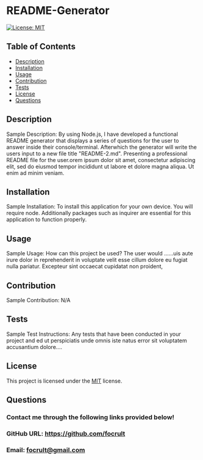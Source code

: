 # README-Generator

  [![License: MIT](https://img.shields.io/badge/License-MIT-yellow.svg)](https://opensource.org/licenses/MIT)

  ## Table of Contents
  - [Description](#description)
  - [Installation](#installation)
  - [Usage](#usage)
  - [Contribution](#contribution)
  - [Tests](#tests)
  - [License](#license)
  - [Questions](#questions)

  ## Description
  Sample Description: By using Node.js, I have developed a functional README generator that displays a series of questions for the user to answer inside their console/terminal. Afterwhich the generator will write the users input to a new file title "README-2.md". Presenting a professional README file for the user.orem ipsum dolor sit amet, consectetur adipiscing elit, sed do eiusmod tempor incididunt ut labore et dolore magna aliqua. Ut enim ad minim veniam.
  ## Installation
  Sample Installation: To install this application for your own device. You will require node. Additionally packages such as inquirer are essential for this application to function properly.
  ## Usage
  Sample Usage: How can this project be used? The user would ......uis aute irure dolor in reprehenderit in voluptate velit esse cillum dolore eu fugiat nulla pariatur. Excepteur sint occaecat cupidatat non proident, 
  ## Contribution
  Sample Contribution: N/A
  ## Tests
  Sample Test Instructions: Any tests that have been conducted in your project and ed ut perspiciatis unde omnis iste natus error sit voluptatem accusantium dolore.... 
  ## License
  This project is licensed under the [MIT](https://choosealicense.com/licenses/mit/) license.
  ## Questions
  ### Contact me through the following links provided below!
  ### GitHub URL: https://github.com/focrult
  ### Email: focrult@gmail.com
  